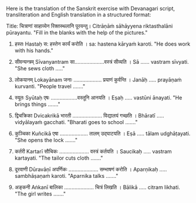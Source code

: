 Here is the translation of the Sanskrit exercise with Devanagari script, transliteration and English translation in a structured format:

Title:
चित्राणां साहाय्येन रिक्तस्थलानि पूरयन्तु।
Citrāṇāṁ sāhāyyena riktasthalāni pūrayantu.
"Fill in the blanks with the help of the pictures."

1. हस्तः
Hastaḥ
स: हस्तेन कार्यं करोति ।
sa: hastena kāryaṁ karoti.
"He does work with his hands."

2. सीवन्यन्त्रम्
Sīvanyantram
सा....................वस्त्रं सीव्यति ।
Sā ...... vastram sīvyati.
"She sews cloth ....."

3. लोकयानम्
Lokayānam
जनाः ................... प्रयाणं कुर्वन्ति ।
Janāḥ ..... prayāṇaṁ kurvanti.
"People travel ......."

4. स्यूतः
Syūtaḥ
एषः ..................वस्तूनि आनयति ।
Eṣaḥ ..... vastūni ānayati.
"He brings things ......."

5. द्विचक्रिका
Dvicakrikā
भारती .................... विद्यालयं गच्छति ।
Bhāratī ..... vidyālayaṁ gacchati.
"Bharati goes to school ......."

6. कुञ्चिका
Kuñcikā
एषा ................... तालम् उद्घाटयति ।
Eṣā ..... tālam udghāṭayati.
"She opens the lock ......."

7. कर्तरी
Kartarī
सौचिकः .................... वस्त्रं कर्तयति ।
Saucikaḥ ..... vastram kartayati.
"The tailor cuts cloth ......."

8. दूरवाणी
Dūravāṇī
अपर्णिकः .................... सम्भाषणं करोति ।
Aparṇikaḥ ..... sambhāṣaṇaṁ karoti.
"Aparnika talks ......."

9. अङ्कनी
Aṅkanī
बालिका .................... चित्रं लिखति ।
Bālikā ..... citram likhati.
"The girl writes ......."